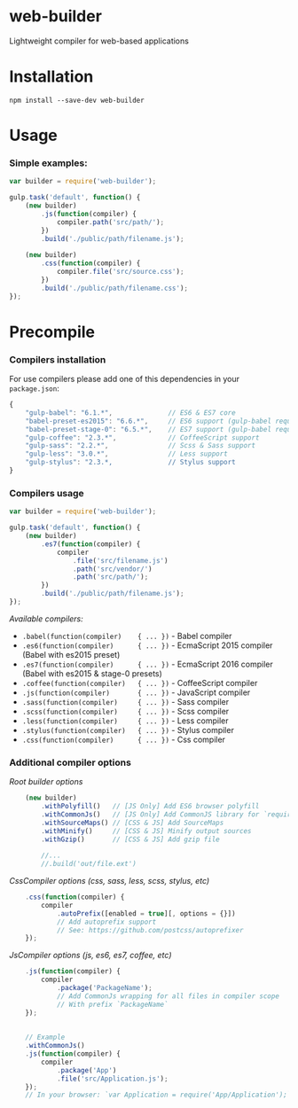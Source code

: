 web-builder
===========

Lightweight compiler for web-based applications

# Installation

```
npm install --save-dev web-builder
```

# Usage

### Simple examples:

```js
var builder = require('web-builder');

gulp.task('default', function() {
    (new builder)
        .js(function(compiler) {
            compiler.path('src/path/');
        })
        .build('./public/path/filename.js');
        
    (new builder)
        .css(function(compiler) {
            compiler.file('src/source.css');
        })
        .build('./public/path/filename.css');
});
```

# Precompile

### Compilers installation

For use compilers please add one of this dependencies in your `package.json`:
```js
{
    "gulp-babel": "6.1.*",              // ES6 & ES7 core
    "babel-preset-es2015": "6.6.*",     // ES6 support (gulp-babel required)
    "babel-preset-stage-0": "6.5.*",    // ES7 support (gulp-babel required)
    "gulp-coffee": "2.3.*",             // CoffeeScript support
    "gulp-sass": "2.2.*",               // Scss & Sass support
    "gulp-less": "3.0.*",               // Less support
    "gulp-stylus": "2.3.*,              // Stylus support
}
```

### Compilers usage

```js
var builder = require('web-builder');

gulp.task('default', function() {
    (new builder)
        .es7(function(compiler) {
            compiler
                .file('src/filename.js')
                .path('src/vendor/')
                .path('src/path/');
        })
        .build('./public/path/filename.js');
});
```

*Available compilers:*

- `.babel(function(compiler)    { ... })` - Babel compiler
- `.es6(function(compiler)      { ... })` - EcmaScript 2015 compiler (Babel with es2015 preset)
- `.es7(function(compiler)      { ... })` - EcmaScript 2016 compiler (Babel with es2015 & stage-0 presets)
- `.coffee(function(compiler)   { ... })` - CoffeeScript compiler
- `.js(function(compiler)       { ... })` - JavaScript compiler
- `.sass(function(compiler)     { ... })` - Sass compiler
- `.scss(function(compiler)     { ... })` - Scss compiler
- `.less(function(compiler)     { ... })` - Less compiler
- `.stylus(function(compiler)   { ... })` - Stylus compiler
- `.css(function(compiler)      { ... })` - Css compiler


### Additional compiler options
 
*Root builder options*

```js
    (new builder)
        .withPolyfill()   // [JS Only] Add ES6 browser polyfill
        .withCommonJs()   // [JS Only] Add CommonJS library for `require` function support
        .withSourceMaps() // [CSS & JS] Add SourceMaps
        .withMinify()     // [CSS & JS] Minify output sources
        .withGzip()       // [CSS & JS] Add gzip file
        
        //...
        //.build('out/file.ext')
```

*CssCompiler options (css, sass, less, scss, stylus, etc)*

```js
    .css(function(compiler) {
        compiler
            .autoPrefix([enabled = true][, options = {}]) 
            // Add autoprefix support
            // See: https://github.com/postcss/autoprefixer
    });
```

*JsCompiler options (js, es6, es7, coffee, etc)*

```js
    .js(function(compiler) {
        compiler
            .package('PackageName');
            // Add CommonJs wrapping for all files in compiler scope
            // With prefix `PackageName`
    });
    
    
    // Example
    .withCommonJs()
    .js(function(compiler) {
        compiler
            .package('App')
            .file('src/Application.js');
    });
    // In your browser: `var Application = require('App/Application');`
```
